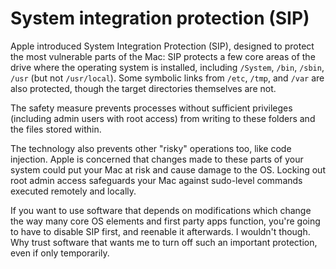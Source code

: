 # System integration protection (SIP)

Apple introduced System Integration Protection (SIP), designed to protect the most vulnerable parts of the Mac: SIP 
protects a few core areas of the drive where the operating system is installed, including `/System`, `/bin`, `/sbin`, 
`/usr` (but not `/usr/local`). Some symbolic links from `/etc`, `/tmp`, and `/var` are also protected, though the 
target directories themselves are not. 

The safety measure prevents processes without sufficient privileges (including admin users with root access) from 
writing to these folders and the files stored within.

The technology also prevents other "risky" operations too, like code injection. Apple is concerned that changes made to 
these parts of your system could put your Mac at risk and cause damage to the OS. Locking out root admin access 
safeguards your Mac against sudo-level commands executed remotely and locally.

If you want to use software that depends on modifications which change the way many core OS elements and first party 
apps function, you're going to have to disable SIP first, and reenable it afterwards. I wouldn't though. 
Why trust software that wants me to turn off such an important protection, even if only temporarily.

